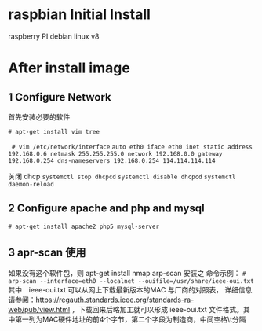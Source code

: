 # raspbian Initial Install
raspberry PI debian linux v8
# After install image
## 1 Configure Network
首先安装必要的软件

`# apt-get install vim tree`

` # vim /etc/network/interface` 
`auto eth0
iface eth0 inet static
address 192.168.0.6
netmask 255.255.255.0
network 192.168.0.0
gateway 192.168.0.254
dns-nameservers 192.168.0.254 114.114.114.114
`

关闭 dhcp
`systemctl stop dhcpcd`
`systemctl disable dhcpcd`
`systemctl daemon-reload`

## 2 Configure apache and php and mysql
`# apt-get install apache2 php5 mysql-server`


## 3 apr-scan 使用
如果没有这个软件包，则 apt-get install nmap arp-scan 安装之
命令示例：
`# arp-scan --interface=eth0 --localnet --ouifile=/usr/share/ieee-oui.txt`
其中　ieee-oui.txt 可以从网上下载最新版本的MAC 与厂商的对照表， 详细信息请参阅：https://regauth.standards.ieee.org/standards-ra-web/pub/view.html ，下载回来后略加工就可以形成 ieee-oui.txt 文件格式。其中第一列为MAC硬件地址的前4个字节，第二个字段为制造商，中间空格\t分隔
